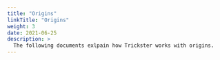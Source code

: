 ```yaml
---
title: "Origins"
linkTitle: "Origins"
weight: 3
date: 2021-06-25
description: >
  The following documents exlpain how Trickster works with origins. 
---
```






